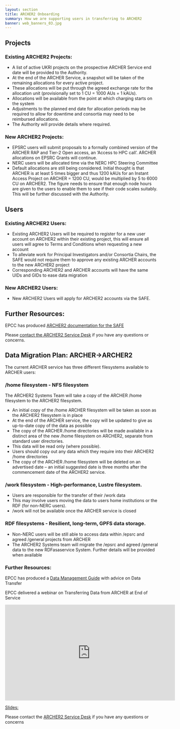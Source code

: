 ```yaml
---
layout: section
title: ARCHER2 Onboarding
summary: How we are supporting users in transferring to ARCHER2
banner: web_banners_03.jpg
---
```



## Projects

### Existing ARCHER2 Projects:  

* A list of active UKRI projects on the prospective ARCHER Service end date will be provided to the Authority. 
* At the end of the ARCHER Service, a snapshot will be taken of the remaining allocations for every active project. 
* These allocations will be put through the agreed exchange rate for the allocation unit (provisionally set to 1 CU = 1000 AUs = 1 kAUs). 
* Allocations will be available from the point at which charging starts on the system
* Adjustments to the planned end date for allocation periods may be required to allow for downtime and consortia may need to be reimbursed allocations. 
* The Authority will provide details where required.  

### New ARCHER2 Projects:  
* EPSRC users will submit proposals to a formally combined version of the ARCHER RAP and Tier-2 Open access, an ‘Access to HPC call’. ARCHER allocations on EPSRC Grants will continue. 
* NERC users will be allocated time via the NERC HPC Steering Committee
* Default allocations are still being considered. Initial thought is that ARCHER is at least 5 times bigger and thus 1200 kAUs for an Instant Access Project on ARCHER = 1200 CU, would be multiplied by 5 to 6000 CU on ARCHER2. The figure needs to ensure that enough node hours are given to the users to enable them to see if their code scales suitably. This will be further discussed with the Authority. 

## Users
### Existing ARCHER2 Users:  

* Existing ARCHER2 Users will be required to register for a new user account on ARCHER2 within their existing project, this will ensure all users will agree to Terms and Conditions when requesting a new account
* To alleviate work for Principal Investigators and/or Consortia Chairs, the SAFE would not require them to approve any existing ARCHER accounts to the new ARCHER2 project  
* Corresponding ARCHER2 and ARCHER accounts will have the same  UIDs and GIDs to ease data migration

### New ARCHER2 Users:  
* New ARCHER2 Users will apply for ARCHER2 accounts via the SAFE. 

## Further Resources:
EPCC has produced [ARCHER2 documentation for the SAFE](../documentation/safe-guide/)


Please [contact the ARCHER2 Service Desk](mailto:support@archer2.ac.uk) if you have any questions or concerns.

## Data Migration Plan: ARCHER->ARCHER2

The current ARCHER service has three different filesystems available to ARCHER users: 

### /home filesystem - NFS filesystem

The ARCHER2 Systems Team will take a copy of the ARCHER /home filesystem to the ARCHER2 filesystem. 

* An initial copy of the /home ARCHER filesystem will be taken as soon as the ARCHER2 filesystem is in place 
* At the end of the ARCHER service, the copy will be updated to give as up-to-date copy of the data as possible
* The copy of the ARCHER /home directories will be made available in a distinct area of the new /home filesystem on ARCHER2, separate from standard user directories. 
* This data will be read only (where possible). 
* Users should copy out any data which they require into their ARCHER2 /home directories 
* The copy of the ARCHER /home filesystem will be deleted on an advertised date – an initial suggested date is three months after the commencement date of the ARCHER2 service.


### /work filesystem - High-performance, Lustre filesystem. 
* Users are responsible for the transfer of their /work data
* This may involve users moving the data to users home institutions or the RDF (for non-NERC users). 
* /work will not be available once the ARCHER service is closed 


### RDF filesystems -  Resilient, long-term, GPFS data storage.
* Non-NERC users will be still able to access data within /epsrc and agreed /general projects from ARCHER 
* The ARCHER2 Systems team will migrate the /epsrc and agreed /general data to the new RDFasaservice System. Further details will be provided when available

       
### Further Resources:
EPCC has produced a [Data Management Guide](http://archer.ac.uk/documentation/data-management/) with advice on Data Transfer


EPCC delivered a webinar on Transferring Data from ARCHER at End of Service 


<div>

<iframe width="560" height="315" src="https://www.youtube.com/embed/2t4mv8TwYMo" frameborder="0" allow="accelerometer; autoplay; encrypted-media; gyroscope; picture-in-picture" allowfullscreen></iframe>

</div>

[Slides:](http://www.archer.ac.uk/training/virtual/2020-01-29-data-transfer/2020_01_ARCHER_data_transfer.pdf "PDF of slides") 



Please contact the [ARCHER2 Service Desk](support@archer2.ac.uk ) if you have any questions or concerns



